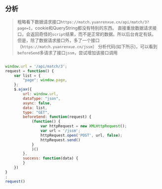 ## 分析

> 粗略看下数据请求接口`https://match.yuanrenxue.cn/api/match/3?page=1`，cookie和QueryString都没有特别的东西。
> 直接重放数据请求接口，会返回奇怪的`script`结果，而不是正常的数据。所以后台肯定有妖。
> 但是，除了数据请求接口外，多了一个接口（`https://match.yuanrenxue.cn/jssm`）
> 分析代码(如下所示)，可以看到`beforeSend`多请求了接口`jssm`，尝试增加该接口调用



```js

window.url = '/api/match/3';
request = function() {
    var list = {
        "page": window.page,
    };
    $.ajax({
        url: window.url,
        dataType: "json",
        async: false,
        data: list,
        type: "GET",
        beforeSend: function(request) {
            (function() {
                var httpRequest = new XMLHttpRequest();
                var url = '/jssm';
                httpRequest.open('POST', url, false);
                httpRequest.send()
            }
            )()
        },
        success: function(data) {
        }
    })
}
;
request()
```
